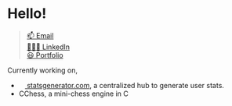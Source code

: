 
  <h1> Hello!   </h1>

  > [📫 Email](mailto:allgeocode@gmail.com) <br>
  > [👨🏽‍💻 LinkedIn](https://github.com/allgeo/issues) <br>
  > [😃 Portfolio](https://allgeo.ca) <br>

Currently working on,
- <a href="https://statsgenerator.com" target="_blank"> <img src="https://github.com/user-attachments/assets/7256c5b9-4afa-4c4e-a833-9883fe201f65" width="12"/> statsgenerator.com<a/>, a centralized hub to generate user stats. 
- CChess, a mini-chess engine in C
